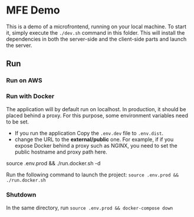 # MFE Demo

This is a demo of a microfrontend, running on your local machine. To start it, simply execute the `./dev.sh` command in this folder. This will install the dependencies in both the server-side and the client-side parts and launch the server.




## Run

### Run on AWS

### Run with Docker

The application will by default run on localhost. In production, it should be placed behind a proxy. For this purpose, some environment variables need to be set.

- If you run the application  Copy the `.env.dev` file to `.env.dist`.
- change the URL to the **external/public** one. For example, if if you expose Docker behind a proxy such as NGINX, you need to set the public hostname and proxy path here.

source .env.prod && ./run.docker.sh -d

Run the following command to launch the project: `source .env.prod && ./run.docker.sh`

### Shutdown

In the same directory, run `source .env.prod && docker-compose down`
